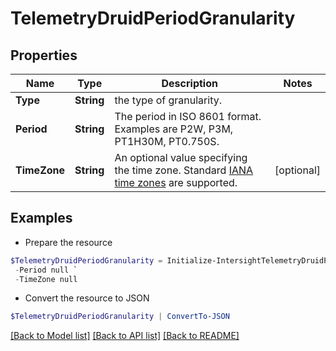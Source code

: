 # TelemetryDruidPeriodGranularity
## Properties

Name | Type | Description | Notes
------------ | ------------- | ------------- | -------------
**Type** | **String** | the type of granularity. | 
**Period** | **String** | The period in ISO 8601 format. Examples are P2W, P3M, PT1H30M, PT0.750S. | 
**TimeZone** | **String** | An optional value specifying the time zone. Standard [IANA time zones](http://joda-time.sourceforge.net/timezones.html) are supported. | [optional] 

## Examples

- Prepare the resource
```powershell
$TelemetryDruidPeriodGranularity = Initialize-IntersightTelemetryDruidPeriodGranularity  -Type null `
 -Period null `
 -TimeZone null
```

- Convert the resource to JSON
```powershell
$TelemetryDruidPeriodGranularity | ConvertTo-JSON
```

[[Back to Model list]](../README.md#documentation-for-models) [[Back to API list]](../README.md#documentation-for-api-endpoints) [[Back to README]](../README.md)


